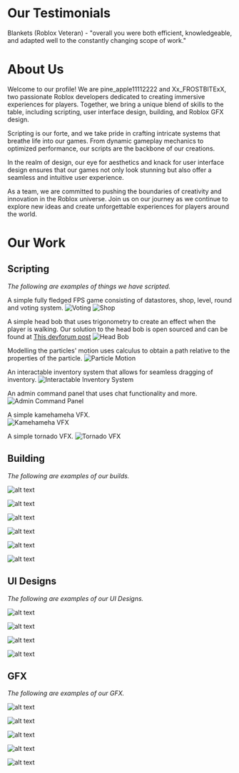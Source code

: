 # Our Testimonials
Blankets (Roblox Veteran) - "overall you were both efficient, knowledgeable, and adapted well to the constantly changing scope of work."

# About Us

Welcome to our profile! We are pine_apple11112222 and Xx_FROSTBITExX, two passionate Roblox developers dedicated to creating immersive experiences for players. Together, we bring a unique blend of skills to the table, including scripting, user interface design, building, and Roblox GFX design.

Scripting is our forte, and we take pride in crafting intricate systems that breathe life into our games. From dynamic gameplay mechanics to optimized performance, our scripts are the backbone of our creations.

In the realm of design, our eye for aesthetics and knack for user interface design ensures that our games not only look stunning but also offer a seamless and intuitive user experience.

As a team, we are committed to pushing the boundaries of creativity and innovation in the Roblox universe. Join us on our journey as we continue to explore new ideas and create unforgettable experiences for players around the world.

# Our Work

## Scripting 
_The following are examples of things we have scripted._

A simple fully fledged FPS game consisting of datastores, shop, level, round  and voting system. 
![Voting](https://github.com/user-attachments/assets/b6acfde7-0432-4d94-8dd8-bc7d45b1d082)
![Shop](https://github.com/user-attachments/assets/e0903ff4-b17f-4d4c-87ac-7e6d5f9ac3fd)


A simple head bob that uses trigonometry to create an effect when the player is walking. 
Our solution to the head bob is open sourced and can be found at [This devforum post](https://devforum.roblox.com/t/creating-steady-camera-head-bob/1510676/3)
![Head Bob](https://github.com/TheRoSpaceOfficial/TheRoSpaceOfficial.github.io/assets/161690494/339dca1e-1ae1-4330-9f4f-0f4b360be6be)

Modelling the particles' motion uses calculus to obtain a path relative to the properties of the particle.
![Particle Motion](https://github.com/TheRoSpaceOfficial/TheRoSpaceOfficial.github.io/assets/161690494/ff83fe70-1581-44d8-91c9-0235421949e4)

An interactable inventory system that allows for seamless dragging of inventory.
![Interactable Inventory System](https://github.com/TheRoSpaceOfficial/TheRoSpaceOfficial.github.io/assets/161690494/5936e35d-c5f0-4328-a3ea-8c91ef86764e)

An admin command panel that uses chat functionality and more.
![Admin Command Panel](https://github.com/TheRoSpaceOfficial/TheRoSpaceOfficial.github.io/assets/161690494/731e7f44-f044-4b49-a3e5-14a4606e783f)

A simple kamehameha VFX.  
![Kamehameha VFX](https://github.com/TheRoSpaceOfficial/TheRoSpaceOfficial.github.io/assets/161690494/7400a8db-969a-448b-b8b8-6c9597d0c9e2)

A simple tornado VFX.
![Tornado VFX](https://github.com/TheRoSpaceOfficial/TheRoSpaceOfficial.github.io/assets/161690494/8d0367fa-9e30-4ce6-8ab8-239a4c5e9f02)

## Building
_The following are examples of our builds._

![alt text][logo]

[logo]: https://github.com/TheRoSpaceOfficial/TheRoSpaceOfficial.github.io/assets/161690494/f63469cd-252c-4b22-8c8f-392506804c64 "High Poly Menu"

![alt text][logo 2]

[logo 2]: https://github.com/TheRoSpaceOfficial/TheRoSpaceOfficial.github.io/assets/161690494/ee717740-70c0-4a5e-8a2c-555d3db7fe42 "Low Poly Islands"

![alt text][logo 3]

[logo 3]: https://github.com/TheRoSpaceOfficial/TheRoSpaceOfficial.github.io/assets/161690494/6cfddc58-50b1-46ba-bc2b-9c04e39b033b "Low Poly Island Hut"

![alt text][logo 4]

[logo 4]: https://github.com/TheRoSpaceOfficial/TheRoSpaceOfficial.github.io/assets/161690494/04575459-51a6-4f5c-bde6-6c410e72a9f5 "Low Poly Island Hut"

![alt text][logo 5]

[logo 5]: https://github.com/TheRoSpaceOfficial/TheRoSpaceOfficial.github.io/assets/161690494/cdedcbdf-3e66-4da6-a4b3-648148dab9f7 "Low Poly Blender Hut"

![alt text][logo 6]

[logo 6]: https://github.com/TheRoSpaceOfficial/TheRoSpaceOfficial.github.io/assets/161690494/4107c2e2-d87b-460e-9222-b8649d5107d3 "Low Poly Sci-Fi Hallway"


## UI Designs
_The following are examples of our UI Designs._

![alt text][logo 7]

[logo 7]: https://github.com/TheRoSpaceOfficial/TheRoSpaceOfficial.github.io/assets/161690494/31f2eed9-51c4-43f6-b0a8-cf800d8aa8e9 "Small UI Icons"

![alt text][logo 8]

[logo 8]: https://github.com/TheRoSpaceOfficial/TheRoSpaceOfficial.github.io/assets/161690494/a793fcfc-2e0d-48d5-a8d8-1b3cc30b5c63 "Currency Icons"

![alt text][logo 9]

[logo 9]: https://github.com/TheRoSpaceOfficial/TheRoSpaceOfficial.github.io/assets/161690494/6a0242fb-1569-403d-89ed-bf8a0e2ad9d9 "Detailed Currency Icons"

![alt text][logo 10]

[logo 10]: https://github.com/TheRoSpaceOfficial/TheRoSpaceOfficial.github.io/assets/161690494/3987b671-6a9a-4325-997c-7e0da9bba3e1 "Pirate Asthetic UI"

## GFX
_The following are examples of our GFX._

![alt text][logo 11]

[logo 11]: https://github.com/TheRoSpaceOfficial/TheRoSpaceOfficial.github.io/assets/161690494/745f6a28-fae0-4fd3-aa61-c78ebce47ee0 "Witched GFX"

![alt text][logo 12]

[logo 12]: https://github.com/TheRoSpaceOfficial/TheRoSpaceOfficial.github.io/assets/161690494/e3f37511-b940-42be-aca2-24e4ddaa73a0 "Hangout Group GFX"

![alt text][logo 13]

[logo 13]: https://github.com/TheRoSpaceOfficial/TheRoSpaceOfficial.github.io/assets/161690494/e1db7c0b-364d-49fb-a706-1e62033690c0 "Hangout Group GFX"

![alt text][logo 14]

[logo 14]: https://github.com/TheRoSpaceOfficial/TheRoSpaceOfficial.github.io/assets/161690494/41f7f1fa-ea6d-4e4d-864c-026df0591f19 "Hangout Group GFX"

![alt text][logo 15]

[logo 15]: https://github.com/TheRoSpaceOfficial/TheRoSpaceOfficial.github.io/assets/161690494/72094158-f576-4115-a399-497326815b44 "Hangout Group GFX"


